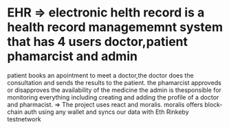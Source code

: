 # EHR => electronic helth record is a health record managememnt system that has 4 users doctor,patient phamarcist and admin
patient books an apointment to meet a doctor,the doctor does the consultation and sends the results to the patient.
the phamarcist approveds or disapproves the availability of the medicine
the admin is thesponsible for monitoring everything including creating and adding the profile of a doctor and pharmacist.
=> The project uses react and moralis.
moralis offers block-chain auth using any wallet and syncs our data with Eth Rinkeby testnetwork
